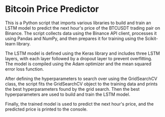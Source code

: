 # Bitcoin Price Predictor

This is a Python script that imports various libraries to build and train an LSTM model to predict the next hour's price of the BTCUSDT trading pair on Binance. The script collects data using the Binance API client, processes it using Pandas and NumPy, and then prepares it for training using the Scikit-learn library.

The LSTM model is defined using the Keras library and includes three LSTM layers, with each layer followed by a dropout layer to prevent overfitting. The model is compiled using the Adam optimizer and the mean squared error loss function.

After defining the hyperparameters to search over using the GridSearchCV class, the script fits the GridSearchCV object to the training data and prints the best hyperparameters found by the grid search. Then the best hyperparameters are used to build and train the LSTM model.

Finally, the trained model is used to predict the next hour's price, and the predicted price is printed to the console.


